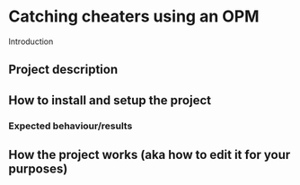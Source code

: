 # Catching cheaters using an OPM

Introduction

## Project description

## How to install and setup the project

### Expected behaviour/results

## How the project works (aka how to edit it for your purposes)
